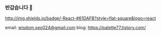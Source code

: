 ### 반갑습니다 👋
http://img.shields.io/badge/-React-#61DAFB?style=flat-square&logo=react

email: wisdom.seo024@gmail.com
blog: https://palette77.tistory.com/
